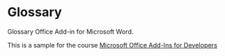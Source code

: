 # Glossary

Glossary Office Add-in for Microsoft Word.

This is a sample for the course [Microsoft Office Add-Ins for Developers](https://www.linkedin.com/learning/microsoft-office-add-ins-for-developers)

